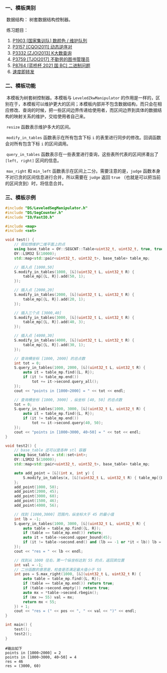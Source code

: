 ### 一、模板类别

​	数据结构： 树套数据结构控制器。

​	练习题目：

1. [P1903 [国家集训队] 数颜色 / 维护队列](https://www.luogu.com.cn/problem/P1903)
2. [P3157 [CQOI2011] 动态逆序对](https://www.luogu.com.cn/problem/P3157)
3. [P3332 [ZJOI2013] K大数查询](https://www.luogu.com.cn/problem/P3332)
4. [P3759 [TJOI2017] 不勤劳的图书管理员](https://www.luogu.com.cn/problem/P3759)
5. [P8764 [蓝桥杯 2021 国 BC] 二进制问题](https://www.luogu.com.cn/problem/P8764)
6. [速度即转发](https://ac.nowcoder.com/acm/problem/217863)



### 二、模板功能

​		本模板为树套树控制器。本模板与 `LeveledZkwManipulator` 的作用是一样的，区别在于，本模板可以维护更大的区间；本模板内部并不包含数据结构，而只会在相应修改、查询的时候，把一些区间边界传递给使用者，而区间边界到具体的数据结构的映射关系的维护，交给使用者自己来。

​		 `resize` 函数表示维护多大的区间。

​		 `modify_in_tables` 函数表示在所有包含下标 `i` 的表里进行同步的修改。回调函数会对所有包含下标 `i` 的区间调用。

​		 `query_in_tables` 函数表示在一些表里进行查询，这些表所代表的区间拼凑出了 `[left, right]` 区间的信息。

​		 `max_right`  和 `min_left` 函数表示在区间上二分。需要注意的是，`judge` 函数本身不对已贪的区间信息进行合并，所以需要在 `judge` 返回 `true` （也就是可以把当前的区间贪到）时，将信息合并。


### 三、模板示例

```c++
#include "DS/LeveledSegManipulator.h"
#include "DS/SegCounter.h"
#include "IO/FastIO.h"

#include <map>
#include <set>

void test() {
    // 假如想维护二维平面上的点
    using base_table = OY::SEGCNT::Table<uint32_t, uint32_t, true, true, true>;
    OY::LSM32 S(10000);
    std::map<std::pair<uint32_t, uint32_t>, base_table> table_mp;

    // 插入点 [1000,50]
    S.modify_in_tables(1000, [&](uint32_t L, uint32_t R) {
        table_mp[{L, R}].add(50, 1);
    });

    // 插入点 [2000,20]
    S.modify_in_tables(2000, [&](uint32_t L, uint32_t R) {
        table_mp[{L, R}].add(20, 1);
    });

    // 插入三个点 [3000,40]
    S.modify_in_tables(3000, [&](uint32_t L, uint32_t R) {
        table_mp[{L, R}].add(40, 3);
    });

    // 插入点 [4000,30]
    S.modify_in_tables(4000, [&](uint32_t L, uint32_t R) {
        table_mp[{L, R}].add(30, 1);
    });

    // 查询横坐标 [1000, 2000] 的总点数
    int tot = 0;
    S.query_in_tables(1000, 2000, [&](uint32_t L, uint32_t R) {
        auto it = table_mp.find({L, R});
        if (it != table_mp.end())
            tot += it->second.query_all();
    });
    cout << "points in [1000~2000] = " << tot << endl;

    // 查询横坐标 [1000, 3000] ，纵坐标 [40, 50] 的总点数
    tot = 0;
    S.query_in_tables(1000, 3000, [&](uint32_t L, uint32_t R) {
        auto it = table_mp.find({L, R});
        if (it != table_mp.end())
            tot += it->second.query(40, 50);
    });
    cout << "points in [1000~3000, 40~50] = " << tot << endl;
}

void test2() {
    // base_table 还可以是各种 stl 容器
    using base_table = std::set<int>;
    OY::LSM32 S(10000);
    std::map<std::pair<uint32_t, uint32_t>, base_table> table_mp;

    auto add_point = [&](int x, int y) {
        S.modify_in_tables(x, [&](uint32_t L, uint32_t R) { table_mp[{L, R}].insert(y); });
    };
    add_point(1000, 50);
    add_point(2000, 45);
    add_point(3000, 60);
    add_point(1500, 46);
    add_point(4000, 56);

    // 找到 [1000,3000] 范围内，纵坐标大于 45 的最小值
    int lb = -1;
    S.query_in_tables(1000, 3000, [&](uint32_t L, uint32_t R) {
        auto table = table_mp.find({L, R});
        if (table == table_mp.end()) return;
        auto it = table->second.upper_bound(45);
        if (it != table->second.end() and (lb == -1 or *it < lb)) lb = *it;
    });
    cout << "res = " << lb << endl;

    // 找到从 1000 往右，第一个纵坐标达到 55 的点，返回其位置
    int val = -1;
    // 二分函数的意思是，检查是否满足最大值小于 55
    int pos = S.max_right(1000, [&](uint32_t L, uint32_t R) {
        auto table = table_mp.find({L, R});
        if (table == table_mp.end()) return true;
        if (table->second.empty()) return true;
        auto mx = *table->second.rbegin();
        if (mx >= 55) val = mx;
        return mx < 55;
    }) + 1;
    cout << "res = (" << pos << ", " << val << ")" << endl;
}

int main() {
    test();
    test2();
}
```

```
#输出如下
points in [1000~2000] = 2
points in [1000~3000, 40~50] = 4
res = 46
res = (3000, 60)

```

